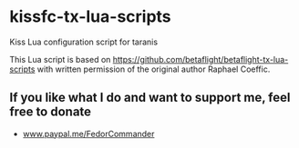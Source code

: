 # kissfc-tx-lua-scripts
Kiss Lua configuration script for taranis

This Lua script is based on https://github.com/betaflight/betaflight-tx-lua-scripts with written permission 
of the original author Raphael Coeffic.

## If you like what I do and want to support me, feel free to donate

* www.paypal.me/FedorCommander

